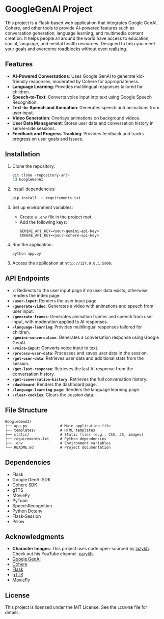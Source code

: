 # GoogleGenAI Project

This project is a Flask-based web application that integrates Google GenAI, Cohere, and other tools to provide AI-powered features such as conversation generation, language learning, and multimedia content creation. It helps people all around the world have access to education, social, language, and mental health resources. Designed to help you meet your goals and overcome roadblocks without even realizing. 

## Features

- **AI-Powered Conversations**: Uses Google GenAI to generate kid-friendly responses, moderated by Cohere for appropriateness.
- **Language Learning**: Provides multilingual responses tailored for children.
- **Speech-to-Text**: Converts voice input into text using Google Speech Recognition.
- **Text-to-Speech and Animation**: Generates speech and animations from user input.
- **Video Generation**: Overlays animations on background videos.
- **User Data Management**: Stores user data and conversation history in server-side sessions.
- **Feedback and Progress Tracking**: Provides feedback and tracks progress on user goals and issues.

## Installation

1. Clone the repository:
   ```bash
   git clone <repository-url>
   cd GoogleGenAI
   ```

2. Install dependencies:
   ```bash
   pip install -r requirements.txt
   ```

3. Set up environment variables:
   - Create a `.env` file in the project root.
   - Add the following keys:
     ```
     GEMINI_API_KEY=<your-gemini-api-key>
     COHERE_API_KEY=<your-cohere-api-key>
     ```

4. Run the application:
   ```bash
   python app.py
   ```

5. Access the application at `http://127.0.0.1:5000`.

## API Endpoints

- **`/`**: Redirects to the user input page if no user data exists, otherwise renders the index page.
- **`/user-input`**: Renders the user input page.
- **`/generate-video`**: Generates a video with animations and speech from user input.
- **`/generate-frames`**: Generates animation frames and speech from user input, with moderation applied to AI responses.
- **`/language-learning`**: Provides multilingual responses tailored for children.
- **`/gemini-conversation`**: Generates a conversation response using Google GenAI.
- **`/voice-input`**: Converts voice input to text.
- **`/process-user-data`**: Processes and saves user data in the session.
- **`/get-user-data`**: Retrieves user data and additional stats from the session.
- **`/get-last-response`**: Retrieves the last AI response from the conversation history.
- **`/get-conversation-history`**: Retrieves the full conversation history.
- **`/dashboard`**: Renders the dashboard page.
- **`/language-learning-page`**: Renders the language learning page.
- **`/clear-cookies`**: Clears the session data.

## File Structure

```
GoogleGenAI/
├── app.py               # Main application file
├── templates/           # HTML templates
├── static/              # Static files (e.g., CSS, JS, images)
├── requirements.txt     # Python dependencies
├── .env                 # Environment variables
└── README.md            # Project documentation
```

## Dependencies

- Flask
- Google GenAI SDK
- Cohere SDK
- gTTS
- MoviePy
- PyToon
- SpeechRecognition
- Python Dotenv
- Flask-Session
- Pillow

## Acknowledgments

- **Character Images**: This project uses code open-sourced by [lazykh](https://github.com/lazykh). Check out his YouTube channel: [carykh](https://www.youtube.com/c/carykh).
- [Google GenAI](https://cloud.google.com/genai)
- [Cohere](https://cohere.ai)
- [Flask](https://flask.palletsprojects.com)
- [gTTS](https://gtts.readthedocs.io)
- [MoviePy](https://zulko.github.io/moviepy/)

## License

This project is licensed under the MIT License. See the `LICENSE` file for details.
